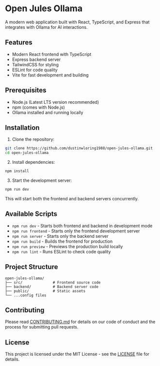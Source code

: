 # Open Jules Ollama

A modern web application built with React, TypeScript, and Express that integrates with Ollama for AI interactions.

## Features

- Modern React frontend with TypeScript
- Express backend server
- TailwindCSS for styling
- ESLint for code quality
- Vite for fast development and building

## Prerequisites

- Node.js (Latest LTS version recommended)
- npm (comes with Node.js)
- Ollama installed and running locally

## Installation

1. Clone the repository:
```bash
git clone https://github.com/dustinwloring1988/open-jules-ollama.git
cd open-jules-ollama
```

2. Install dependencies:
```bash
npm install
```

3. Start the development server:
```bash
npm run dev
```

This will start both the frontend and backend servers concurrently.

## Available Scripts

- `npm run dev` - Starts both frontend and backend in development mode
- `npm run frontend` - Starts only the frontend development server
- `npm run server` - Starts only the backend server
- `npm run build` - Builds the frontend for production
- `npm run preview` - Previews the production build locally
- `npm run lint` - Runs ESLint to check code quality

## Project Structure

```
open-jules-ollama/
├── src/              # Frontend source code
├── backend/          # Backend server code
├── public/           # Static assets
└── ...config files
```

## Contributing

Please read [CONTRIBUTING.md](CONTRIBUTING.md) for details on our code of conduct and the process for submitting pull requests.

## License

This project is licensed under the MIT License - see the [LICENSE](LICENSE) file for details. 